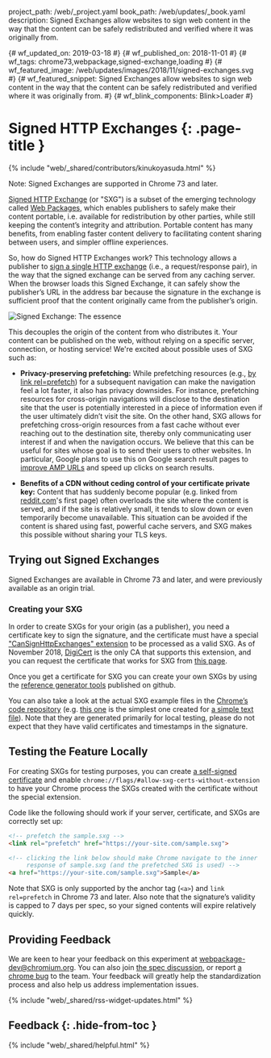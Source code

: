 project_path: /web/_project.yaml
book_path: /web/updates/_book.yaml
description: Signed Exchanges allow websites to sign web content in the way that the content can be safely redistributed and verified where it was originally from.

{# wf_updated_on: 2019-03-18 #}
{# wf_published_on: 2018-11-01 #}
{# wf_tags: chrome73,webpackage,signed-exchange,loading #}
{# wf_featured_image: /web/updates/images/2018/11/signed-exchanges.svg #}
{# wf_featured_snippet: Signed Exchanges allow websites to sign web content in the way that the content can be safely redistributed and verified where it was originally from. #}
{# wf_blink_components: Blink>Loader #}

# Signed HTTP Exchanges {: .page-title }

{% include "web/_shared/contributors/kinukoyasuda.html" %}

Note: Signed Exchanges are supported in Chrome 73 and later.

[Signed HTTP Exchange](https://wicg.github.io/webpackage/draft-yasskin-http-origin-signed-responses.html)
(or "SXG") is a subset of the emerging technology called
[Web Packages](https://github.com/WICG/webpackage), which enables publishers to
safely make their content portable, i.e. available for redistribution by other
parties, while still keeping the content’s integrity and attribution. Portable
content has many benefits, from enabling faster content delivery to
facilitating content sharing between users, and simpler offline experiences.

So, how do Signed HTTP Exchanges work?  This technology allows a publisher to
[sign a single HTTP exchange](https://wicg.github.io/webpackage/draft-yasskin-http-origin-signed-responses.html#rfc.section.3)
(i.e., a request/response pair), in the way that the signed exchange can be
served from any caching server. When the browser loads this Signed Exchange,
it can safely show the publisher’s URL in the address bar because the signature
in the exchange is sufficient proof that the content originally came from the
publisher’s origin.

<img src="/web/updates/images/2018/11/signed-exchanges.svg"
     alt="Signed Exchange: The essence">

This decouples the origin of the content from who distributes it. Your content
can be published on the web, without relying on a specific server, connection,
or hosting service!  We're excited about possible uses of SXG such as:

+ **Privacy-preserving prefetching:** While prefetching resources (e.g.,
  [by link rel=prefetch](https://w3c.github.io/resource-hints/#dfn-prefetch))
  for a subsequent navigation can make the navigation feel a lot faster, it
  also has privacy downsides.  For instance, prefetching resources for
  cross-origin navigations will disclose to the destination site that the user
  is potentially interested in a piece of information even if the user
  ultimately didn’t visit the site.  On the other hand, SXG allows for
  prefetching cross-origin resources from a fast cache without ever reaching
  out to the destination site, thereby only communicating user interest if and
  when the navigation occurs. We believe that this can be useful for sites
  whose goal is to send their users to other websites. In particular, Google
  plans to use this on Google search result pages to
  [improve AMP URLs](https://www.ampproject.org/latest/blog/a-first-look-at-using-web-packaging-to-improve-amp-urls/)
  and speed up clicks on search results.

+ **Benefits of a CDN without ceding control of your certificate private key:**
  Content that has suddenly become popular (e.g. linked from
  [reddit.com](https://www.reddit.com/)'s first page) often overloads the site
  where the content is served, and if the site is relatively small, it tends
  to slow down or even temporarily become unavailable. This situation can be
  avoided if the content is shared using fast, powerful cache servers, and SXG
  makes this possible without sharing your TLS keys.

## Trying out Signed Exchanges

Signed Exchanges are available in Chrome 73 and later, and were previously
available as an origin trial.

### Creating your SXG

In order to create SXGs for your origin (as a publisher), you need a
certificate key to sign the signature, and the certificate must have a special
["CanSignHttpExchanges" extension](https://wicg.github.io/webpackage/draft-yasskin-http-origin-signed-responses.html#cross-origin-cert-req)
to be processed as a valid SXG.  As of November 2018, [DigiCert](https://www.digicert.com/)
is the only CA that supports this extension, and you can request the
certificate that works for SXG from
[this page](https://www.digicert.com/account/ietf/http-signed-exchange.php).

Once you get a certificate for SXG you can create your own SXGs by using the
[reference generator tools](https://github.com/WICG/webpackage/tree/main/go/signedexchange)
published on github.

You can also take a look at the actual SXG example files in the
[Chrome’s code repository](https://cs.chromium.org/chromium/src/content/test/data/sxg/)
(e.g. [this one](https://cs.chromium.org/chromium/src/content/test/data/sxg/test.example.org_hello.txt.sxg)
is the simplest one created for
[a simple text file](https://cs.chromium.org/chromium/src/content/test/data/sxg/hello.txt)).
Note that they are generated primarily for local testing, please do not expect
that they have valid certificates and timestamps in the signature.

## Testing the Feature Locally

For creating SXGs for testing purposes, you can create
[a self-signed certificate](https://github.com/WICG/webpackage/tree/main/go/signedexchange#creating-our-first-signed-exchange)
and enable `chrome://flags/#allow-sxg-certs-without-extension` to have your
Chrome process the SXGs created with the certificate without the special extension.

Code like the following should work if your server, certificate, and SXGs
are correctly set up:

```html
<!-- prefetch the sample.sxg -->
<link rel="prefetch" href="https://your-site.com/sample.sxg">

<!-- clicking the link below should make Chrome navigate to the inner
     response of sample.sxg (and the prefetched SXG is used) -->
<a href="https://your-site.com/sample.sxg">Sample</a>
```

Note that SXG is only supported by the anchor tag (`<a>`) and `link rel=prefetch`
in Chrome 73 and later. Also note that the signature’s validity is capped to 7
days per spec, so your signed contents will expire relatively quickly.

## Providing Feedback

We are keen to hear your feedback on this experiment at
[webpackage-dev@chromium.org](mailto:webpackage-dev@chromium.org). You can
also join [the spec discussion](https://github.com/WICG/webpackage/issues),
or report
[a chrome bug](https://bugs.chromium.org/p/chromium/issues/entry?status=untriaged&components=Blink%3ELoader&labels=Type-Bug,Hotlist-SignedExchange)
to the team.  Your feedback will greatly help the standardization process
and also help us address implementation issues.

{% include "web/_shared/rss-widget-updates.html" %}

## Feedback {: .hide-from-toc }

{% include "web/_shared/helpful.html" %}

<div class="clearfix"></div>
